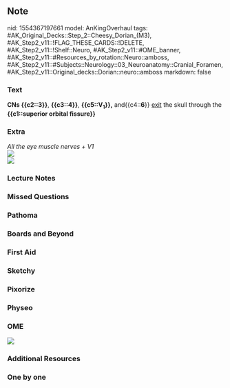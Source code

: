 ## Note
nid: 1554367197661
model: AnKingOverhaul
tags: #AK_Original_Decks::Step_2::Cheesy_Dorian_(M3), #AK_Step2_v11::!FLAG_THESE_CARDS::!DELETE, #AK_Step2_v11::!Shelf::Neuro, #AK_Step2_v11::#OME_banner, #AK_Step2_v11::#Resources_by_rotation::Neuro::amboss, #AK_Step2_v11::#Subjects::Neurology::03_Neuroanatomy::Cranial_Foramen, #AK_Step2_v11::Original_decks::Dorian::neuro::amboss
markdown: false

### Text
<b>CNs {{c2::3}}</b>, <b>{{c3::4}}</b>,
<b>{{c5::V<sub>1</sub>}},</b> and{{c4::<b>6</b>}} <u>exit</u> the
skull through the <b>{{c1::superior orbital fissure}}</b>

### Extra
<div>
  <div>
    <div>
      <i>All the eye muscle nerves + V1</i>
    </div><i><img src="paste-135141145969059.jpg"></i>
  </div>
  <div>
    <i><img src="big_5a2ea39f0dbf0.jpg"></i>
  </div>
</div>

### Lecture Notes


### Missed Questions


### Pathoma


### Boards and Beyond


### First Aid


### Sketchy


### Pixorize


### Physeo


### OME
<div class="ome-widget">
  <a href="https://onlinemeded.org?ref=anki"><img src=
  "_OME_AnkiFlashcards_General_4.png"></a>
</div>

### Additional Resources


### One by one


